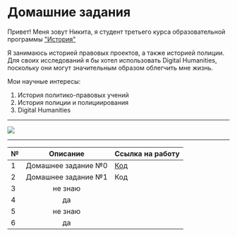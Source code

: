 # Домашние задания 

Привет! Меня зовут Никита, я студент третьего курса образовательной программы ["История"](https://www.hse.ru/ba/hist "Тыц")

Я занимаюсь историей правовых проектов, а также историей полиции. Для своих исследований я бы хотел использовать Digital Humanities, поскольку они могут значительным образом облегчить мне жизнь. 

Мои научные интересы: 

1. История политико-правовых учений 
2. История полиции и полициирования
3. Digital Humanities 

---

![](http://atomicjunkshop.com/wp-content/uploads/2016/12/die-hard-ventilation-shaft.jpg)

---

№|Описание|Ссылка на работу
---|:---:|:---
1|Домашнее задание №0|[Код](https://github.com/nickkh02/homework/blob/master/README.md)
2|Домашнее задание №1|Код
3|не знаю|
4|да|
5|не знаю|
6|да|
